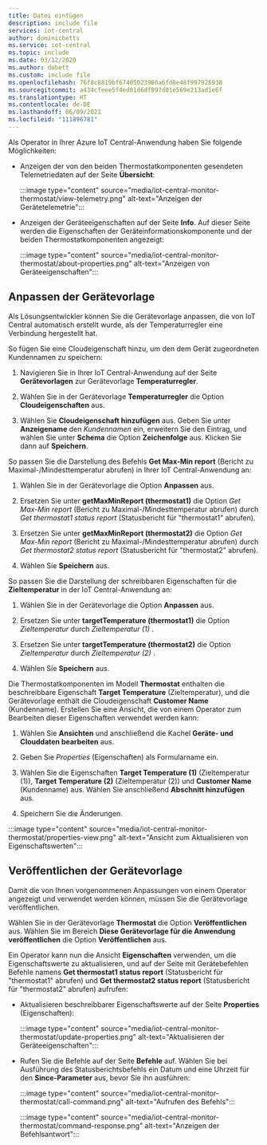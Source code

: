 ```yaml
---
title: Datei einfügen
description: include file
services: iot-central
author: dominicbetts
ms.service: iot-central
ms.topic: include
ms.date: 03/12/2020
ms.author: dobett
ms.custom: include file
ms.openlocfilehash: 76f8c8819bf67405023980a6fd0e48f997926938
ms.sourcegitcommit: a434cfeee5f4ed01d6df897d01e569e213ad1e6f
ms.translationtype: HT
ms.contentlocale: de-DE
ms.lasthandoff: 06/09/2021
ms.locfileid: "111896781"
---
```

<!-- All needs updating -->
Als Operator in Ihrer Azure IoT Central-Anwendung haben Sie folgende Möglichkeiten:

* Anzeigen der von den beiden Thermostatkomponenten gesendeten Telemetriedaten auf der Seite **Übersicht**:

    :::image type="content" source="media/iot-central-monitor-thermostat/view-telemetry.png" alt-text="Anzeigen der Gerätetelemetrie":::

* Anzeigen der Geräteeigenschaften auf der Seite **Info**. Auf dieser Seite werden die Eigenschaften der Geräteinformationskomponente und der beiden Thermostatkomponenten angezeigt:

    :::image type="content" source="media/iot-central-monitor-thermostat/about-properties.png" alt-text="Anzeigen von Geräteeigenschaften":::

## <a name="customize-the-device-template"></a>Anpassen der Gerätevorlage

Als Lösungsentwickler können Sie die Gerätevorlage anpassen, die von IoT Central automatisch erstellt wurde, als der Temperaturregler eine Verbindung hergestellt hat.

So fügen Sie eine Cloudeigenschaft hinzu, um den dem Gerät zugeordneten Kundennamen zu speichern:

1. Navigieren Sie in Ihrer IoT Central-Anwendung auf der Seite **Gerätevorlagen** zur Gerätevorlage **Temperaturregler**.

1. Wählen Sie in der Gerätevorlage **Temperaturregler** die Option **Cloudeigenschaften** aus.

1. Wählen Sie **Cloudeigenschaft hinzufügen** aus. Geben Sie unter **Anzeigename** den *Kundennamen* ein, erweitern Sie den Eintrag, und wählen Sie unter **Schema** die Option **Zeichenfolge** aus. Klicken Sie dann auf **Speichern**.

So passen Sie die Darstellung des Befehls **Get Max-Min report** (Bericht zu Maximal-/Mindesttemperatur abrufen) in Ihrer IoT Central-Anwendung an:

1. Wählen Sie in der Gerätevorlage die Option **Anpassen** aus.

1. Ersetzen Sie unter **getMaxMinReport (thermostat1)** die Option *Get Max-Min report* (Bericht zu Maximal-/Mindesttemperatur abrufen) durch *Get thermostat1 status report* (Statusbericht für "thermostat1" abrufen).

1. Ersetzen Sie unter **getMaxMinReport (thermostat2)** die Option *Get Max-Min report* (Bericht zu Maximal-/Mindesttemperatur abrufen) durch *Get thermostat2 status report* (Statusbericht für "thermostat2" abrufen).

1. Wählen Sie **Speichern** aus.

So passen Sie die Darstellung der schreibbaren Eigenschaften für die **Zieltemperatur** in der IoT Central-Anwendung an:

1. Wählen Sie in der Gerätevorlage die Option **Anpassen** aus.

1. Ersetzen Sie unter **targetTemperature (thermostat1)** die Option *Zieltemperatur* durch *Zieltemperatur (1)* .

1. Ersetzen Sie unter **targetTemperature (thermostat2)** die Option *Zieltemperatur* durch *Zieltemperatur (2)* .

1. Wählen Sie **Speichern** aus.

Die Thermostatkomponenten im Modell **Thermostat** enthalten die beschreibbare Eigenschaft **Target Temperature** (Zieltemperatur), und die Gerätevorlage enthält die Cloudeigenschaft **Customer Name** (Kundenname). Erstellen Sie eine Ansicht, die von einem Operator zum Bearbeiten dieser Eigenschaften verwendet werden kann:

1. Wählen Sie **Ansichten** und anschließend die Kachel **Geräte- und Clouddaten bearbeiten** aus.

1. Geben Sie _Properties_ (Eigenschaften) als Formularname ein.

1. Wählen Sie die Eigenschaften **Target Temperature (1)** (Zieltemperatur (1)), **Target Temperature (2)** (Zieltemperatur (2)) und **Customer Name** (Kundenname) aus. Wählen Sie anschließend **Abschnitt hinzufügen** aus.

1. Speichern Sie die Änderungen.

:::image type="content" source="media/iot-central-monitor-thermostat/properties-view.png" alt-text="Ansicht zum Aktualisieren von Eigenschaftswerten":::

## <a name="publish-the-device-template"></a>Veröffentlichen der Gerätevorlage

Damit die von Ihnen vorgenommenen Anpassungen von einem Operator angezeigt und verwendet werden können, müssen Sie die Gerätevorlage veröffentlichen.

Wählen Sie in der Gerätevorlage **Thermostat** die Option **Veröffentlichen** aus. Wählen Sie im Bereich **Diese Gerätevorlage für die Anwendung veröffentlichen** die Option **Veröffentlichen** aus.

Ein Operator kann nun die Ansicht **Eigenschaften** verwenden, um die Eigenschaftswerte zu aktualisieren, und auf der Seite mit Gerätebefehlen Befehle namens **Get thermostat1 status report** (Statusbericht für "thermostat1" abrufen) und **Get thermostat2 status report** (Statusbericht für "thermostat2" abrufen) aufrufen:

* Aktualisieren beschreibbarer Eigenschaftswerte auf der Seite **Properties** (Eigenschaften):

    :::image type="content" source="media/iot-central-monitor-thermostat/update-properties.png" alt-text="Aktualisieren der Geräteeigenschaften":::

* Rufen Sie die Befehle auf der Seite **Befehle** auf. Wählen Sie bei Ausführung des Statusberichtsbefehls ein Datum und eine Uhrzeit für den **Since-Parameter** aus, bevor Sie ihn ausführen:

    :::image type="content" source="media/iot-central-monitor-thermostat/call-command.png" alt-text="Aufrufen des Befehls":::

    :::image type="content" source="media/iot-central-monitor-thermostat/command-response.png" alt-text="Anzeigen der Befehlsantwort":::
